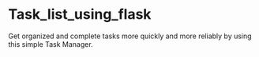 # Task_list_using_flask
Get organized and complete tasks more quickly and more reliably by using this simple Task Manager.
